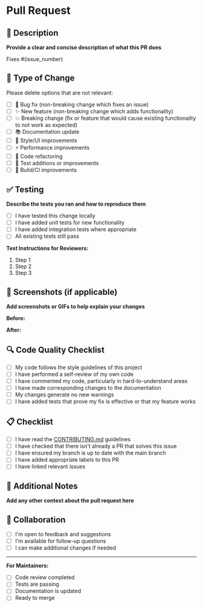 # Pull Request

## 📝 Description
**Provide a clear and concise description of what this PR does**

Fixes #(issue_number) <!-- Link to the issue this PR addresses -->

## 🔄 Type of Change
Please delete options that are not relevant:

- [ ] 🐛 Bug fix (non-breaking change which fixes an issue)
- [ ] ✨ New feature (non-breaking change which adds functionality)
- [ ] 💥 Breaking change (fix or feature that would cause existing functionality to not work as expected)
- [ ] 📚 Documentation update
- [ ] 🎨 Style/UI improvements
- [ ] ⚡ Performance improvements
- [ ] 🧹 Code refactoring
- [ ] 🧪 Test additions or improvements
- [ ] 🔧 Build/CI improvements

## ✅ Testing
**Describe the tests you ran and how to reproduce them**

- [ ] I have tested this change locally
- [ ] I have added unit tests for new functionality
- [ ] I have added integration tests where appropriate
- [ ] All existing tests still pass

**Test Instructions for Reviewers:**
1. Step 1
2. Step 2
3. Step 3

## 📸 Screenshots (if applicable)
**Add screenshots or GIFs to help explain your changes**

**Before:**
<!-- Screenshot or description of the current state -->

**After:**
<!-- Screenshot or description of the new state -->

## 🔍 Code Quality Checklist
- [ ] My code follows the style guidelines of this project
- [ ] I have performed a self-review of my own code
- [ ] I have commented my code, particularly in hard-to-understand areas
- [ ] I have made corresponding changes to the documentation
- [ ] My changes generate no new warnings
- [ ] I have added tests that prove my fix is effective or that my feature works

## 📋 Checklist
- [ ] I have read the [CONTRIBUTING.md](CONTRIBUTING.md) guidelines
- [ ] I have checked that there isn't already a PR that solves this issue
- [ ] I have ensured my branch is up to date with the main branch
- [ ] I have added appropriate labels to this PR
- [ ] I have linked relevant issues

## 🌟 Additional Notes
**Add any other context about the pull request here**

## 🤝 Collaboration
- [ ] I'm open to feedback and suggestions
- [ ] I'm available for follow-up questions
- [ ] I can make additional changes if needed

---

**For Maintainers:**
- [ ] Code review completed
- [ ] Tests are passing
- [ ] Documentation is updated
- [ ] Ready to merge
